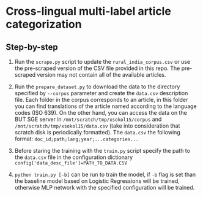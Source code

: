 # Cross-lingual multi-label article categorization

## Step-by-step
1. Run the `scrape.py` script to update the `rural_india_corpus.csv` or use the pre-scraped version of the CSV file provided in this repo. The pre-scraped version may not contain all of the available articles.
2. Run the `prepare_dataset.py` to download the data to the directory specified by `--corpus` parameter and create the `data.csv` description file. Each folder in the corpus corresponds to an article, in this folder you can find translations of the article named according to the language codes (ISO 639). On the other hand, you can access the data on the BUT SGE server in `/mnt/scratch/tmp/xsokol15/corpus` and `/mnt/scratch/tmp/xsokol15/data.csv` (take into consideration that scratch disk is periodically formatted). The `data.csv` the following format:
`doc_id;path;lang;year;...categories...`

3. Before staring the training with the `train.py` script specify the path to the `data.csv` file in the configuration dictionary `config['data_desc_file']=PATH_TO_DATA.CSV`

4. `python train.py [-b]` can be run to train the model, if `-b` flag is set than the baseline model based on Logistic Regressions will be trained, otherwise MLP network with the specified configuration will be trained.
